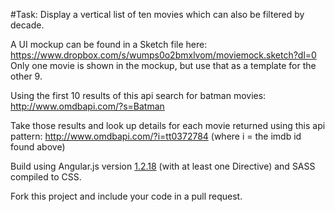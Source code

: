 #Task:
Display a vertical list of ten movies which can also be filtered by decade.

A UI mockup can be found in a Sketch file here:
https://www.dropbox.com/s/wumps0o2bmxlvom/moviemock.sketch?dl=0
Only one movie is shown in the mockup, but use that as a template for the other 9.

Using the first 10 results of this api search for batman movies:
http://www.omdbapi.com/?s=Batman

Take those results and look up details for each movie returned using this api pattern:
http://www.omdbapi.com/?i=tt0372784 (where i = the imdb id found above)

Build using Angular.js version [1.2.18](https://codeload.github.com/angular/angular.js/zip/v1.2.18) (with at least one Directive) and SASS compiled to CSS.

Fork this project and include your code in a pull request.
